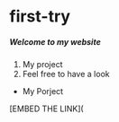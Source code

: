 # first-try
##### Welcome to my website

1. My project
2. Feel free to have a look

- My Porject

[EMBED THE LINK](
